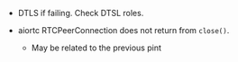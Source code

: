
* DTLS if failing. Check DTSL roles.

* aiortc RTCPeerConnection does not return from `close()`.
    * May be related to the previous pint
